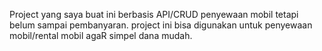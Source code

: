 Project yang saya buat ini berbasis API/CRUD penyewaan mobil
tetapi belum sampai pembanyaran. project ini bisa digunakan untuk penyewaan mobil/rental mobil agaR simpel dana mudah.
